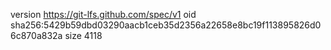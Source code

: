version https://git-lfs.github.com/spec/v1
oid sha256:5429b59dbd03290aacb1ceb35d2356a22658e8bc19f113895826d06c870a832a
size 4118
